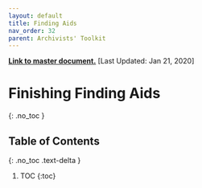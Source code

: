```yaml
---
layout: default
title: Finding Aids
nav_order: 32
parent: Archivists' Toolkit
---
```


**[Link to master document.](https://docs.google.com/document/d/104e3j00XSYF2vgDPKNu-3O0qAPZ86VI17GJ0rsA4Rwk/edit?usp=sharing)** [Last Updated: Jan 21, 2020]

# Finishing Finding Aids 
{: .no_toc }

## Table of Contents
{: .no_toc .text-delta }

1. TOC
{:toc}






